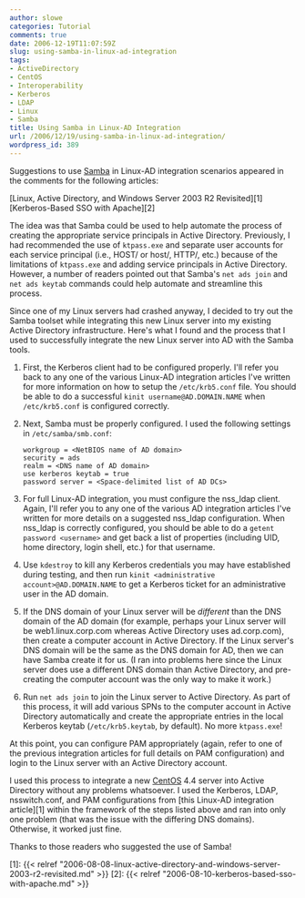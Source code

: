 ```yaml
---
author: slowe
categories: Tutorial
comments: true
date: 2006-12-19T11:07:59Z
slug: using-samba-in-linux-ad-integration
tags:
- ActiveDirectory
- CentOS
- Interoperability
- Kerberos
- LDAP
- Linux
- Samba
title: Using Samba in Linux-AD Integration
url: /2006/12/19/using-samba-in-linux-ad-integration/
wordpress_id: 389
---
```


Suggestions to use [Samba](http://www.samba.org/) in Linux-AD integration scenarios appeared in the comments for the following articles:

[Linux, Active Directory, and Windows Server 2003 R2 Revisited][1]  
[Kerberos-Based SSO with Apache][2]

The idea was that Samba could be used to help automate the process of creating the appropriate service principals in Active Directory. Previously, I had recommended the use of `ktpass.exe` and separate user accounts for each service principal (i.e., HOST/ or host/, HTTP/, etc.) because of the limitations of `ktpass.exe` and adding service principals in Active Directory. However, a number of readers pointed out that Samba's `net ads join` and `net ads keytab` commands could help automate and streamline this process.

Since one of my Linux servers had crashed anyway, I decided to try out the Samba toolset while integrating this new Linux server into my existing Active Directory infrastructure. Here's what I found and the process that I used to successfully integrate the new Linux server into AD with the Samba tools.

1. First, the Kerberos client had to be configured properly. I'll refer you back to any one of the various Linux-AD integration articles I've written for more information on how to setup the `/etc/krb5.conf` file. You should be able to do a successful `kinit username@AD.DOMAIN.NAME` when `/etc/krb5.conf` is configured correctly.

2. Next, Samba must be properly configured. I used the following settings in `/etc/samba/smb.conf`:

    ``` text
    workgroup = <NetBIOS name of AD domain> 
    security = ads
    realm = <DNS name of AD domain>
    use kerberos keytab = true
    password server = <Space-delimited list of AD DCs>
    ```

3. For full Linux-AD integration, you must configure the nss\_ldap client. Again, I'll refer you to any one of the various AD integration articles I've written for more details on a suggested nss\_ldap configuration. When nss\_ldap is correctly configured, you should be able to do a `getent password <username>` and get back a list of properties (including UID, home directory, login shell, etc.) for that username.

4. Use `kdestroy` to kill any Kerberos credentials you may have established during testing, and then run `kinit <administrative account>@AD.DOMAIN.NAME` to get a Kerberos ticket for an administrative user in the AD domain.

5. If the DNS domain of your Linux server will be _different_ than the DNS domain of the AD domain (for example, perhaps your Linux server will be web1.linux.corp.com whereas Active Directory uses ad.corp.com), then create a computer account in Active Directory. If the Linux server's DNS domain will be the same as the DNS domain for AD, then we can have Samba create it for us. (I ran into problems here since the Linux server does use a different DNS domain than Active Directory, and pre-creating the computer account was the only way to make it work.)

6. Run `net ads join` to join the Linux server to Active Directory. As part of this process, it will add various SPNs to the computer account in Active Directory automatically and create the appropriate entries in the local Kerberos keytab (`/etc/krb5.keytab`, by default). No more `ktpass.exe`!

At this point, you can configure PAM appropriately (again, refer to one of the previous integration articles for full details on PAM configuration) and login to the Linux server with an Active Directory account.

I used this process to integrate a new [CentOS](http://www.centos.org/) 4.4 server into Active Directory without any problems whatsoever. I used the Kerberos, LDAP, nsswitch.conf, and PAM configurations from [this Linux-AD integration article][1] within the framework of the steps listed above and ran into only one problem (that was the issue with the differing DNS domains). Otherwise, it worked just fine.

Thanks to those readers who suggested the use of Samba!


[1]: {{< relref "2006-08-08-linux-active-directory-and-windows-server-2003-r2-revisited.md" >}}
[2]: {{< relref "2006-08-10-kerberos-based-sso-with-apache.md" >}}
